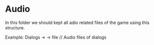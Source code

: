 # Audio

In this folder we should kept all adio related files of the game using this structure.

Example:
Dialogs -> <Subfolder> -> file // Audio files of dialogs